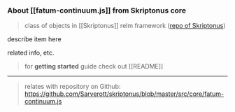 
### About [[fatum-continuum.js]] from Skriptonus core
> class of objects in [[Skriptonus]] relm framework ([repo of Skriptonus][skriptonus-repo])

describe item here

related info, etc.


> for **getting started** guide check out [[README]]

---

> relates with repository on Github: https://github.com/Sarverott/skriptonus/blob/master/src/core/fatum-continuum.js

[skriptonus-repo]: https://github.com/Sarverott/skriptonus#readme
